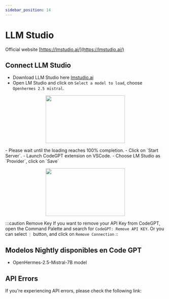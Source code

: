 ```yaml
---
sidebar_position: 14
---
```


# LLM Studio
Official website [https://lmstudio.ai/](https://lmstudio.ai/)

## Connect LLM Studio
- Download LLM Studio here [lmstudio.ai](https://lmstudio.ai/)
- Open LM Studio and click on `Select a model to load`, choose `Openhermes 2.5 mistral`.
<p align="center">
    <img width="250" height="150" src="https://github.com/davila7/code-gpt-docs/assets/37567214/efe5ff7f-2147-4ffa-a3d2-72d7fd204d21" />
</p>
- Please wait until the loading reaches 100% completion.
- Click on `Start Server`.
- Launch CodeGPT extension on VSCode.
- Choose LM Studio as `Provider`, click on `Save`

<p align="center">
    <img width="250" height="150" src="https://github.com/davila7/code-gpt-docs/assets/37567214/2bf79e7e-a41f-4943-9498-67fd9d47f6c3" />
</p>

:::caution Remove Key
If you want to remove your API Key from CodeGPT, open the Command Palette and search for `CodeGPT: Remove API KEY`. Or you can select `⋮` button, and click on `Remove Connection`
::

## Modelos Nightly disponibles en Code GPT
- OpenHermes-2.5-Mistral-7B model
  
## API Errors
If you're experiencing API errors, please check the following link:





